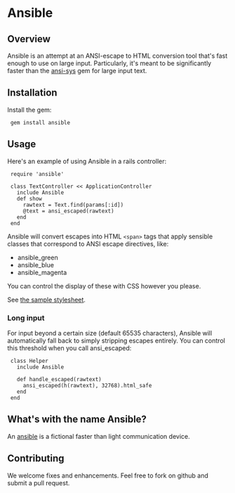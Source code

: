 # Ansible

## Overview

Ansible is an attempt at an ANSI-escape to HTML conversion tool that's fast
enough to use on large input.  Particularly, it's meant to be significantly
faster than the [ansi-sys](http://ansi-sys.rubyforge.org/) gem for large input
text.

## Installation

Install the gem:

     gem install ansible

## Usage

Here's an example of using Ansible in a rails controller:

     require 'ansible'

     class TextController << ApplicationController
       include Ansible
       def show
         rawtext = Text.find(params[:id])
         @text = ansi_escaped(rawtext)
       end
     end

Ansible will convert escapes into HTML `<span>` tags that apply sensible
classes that correspond to ANSI escape directives, like:

* ansible_green
* ansible_blue
* ansible_magenta

You can control the display of these with CSS however you please.

See [the sample
stylesheet](https://github.com/tddium/ansible/blob/master/stylesheets/ansible.css).

### Long input

For input beyond a certain size (default 65535 characters), Ansible will
automatically fall back to simply stripping escapes entirely.  You can control
this threshold when you call ansi_escaped:

     class Helper
       include Ansible

       def handle_escaped(rawtext)
         ansi_escaped(h(rawtext), 32768).html_safe
       end
     end


## What's with the name Ansible?

An [ansible](http://en.wikipedia.org/wiki/Ansible) is a fictional faster than light
communication device.

## Contributing

We welcome fixes and enhancements.  Feel free to fork on github and submit a pull request.